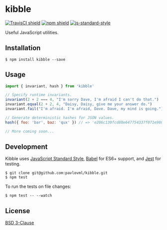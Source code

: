 # kibble

[![TravisCI shield](https://img.shields.io/travis/pavlovml/kibble.svg)](https://travis-ci.org/pavlovml/kibble) [![npm shield](https://img.shields.io/npm/v/kibble.svg)](https://www.npmjs.com/package/kibble) [![js-standard-style](https://img.shields.io/badge/code%20style-standard-brightgreen.svg?style=flat)](http://standardjs.com/)

Useful JavaScript utilities.

## Installation

    $ npm install kibble --save

## Usage

```javascript
import { invariant, hash } from 'kibble'

// Specify runtime invariants.
invariant(2 + 2 === 4, "I'm sorry Dave, I'm afraid I can't do that.")
invariant.equal(2 + 2, 4, "Daisy, Daisy, give me your answer do.")
invariant.fail("I'm afraid. I'm afraid, Dave. Dave, my mind is going.")

// Generate deterministic hashes for JSON values.
hash({ foo: 'bar', baz: 'qux' }) // => 'e206c130fcd88e647754337f071e98097d80a408c25a40ca61d3fb2d06c7dc47'

// More coming soon...
```

## Development

Kibble uses [JavaScript Standard Style](https://github.com/feross/standard), [Babel](https://babeljs.io/) for ES6+ support, and [Jest](http://facebook.github.io/jest/) for testing.

    $ git clone git@github.com:pavlovml/kibble.git
    $ npm test

To run the tests on file changes:

    $ npm test -- --watch

## License

[BSD 3-Clause](https://github.com/pavlovml/kibble/blob/master/LICENSE)
